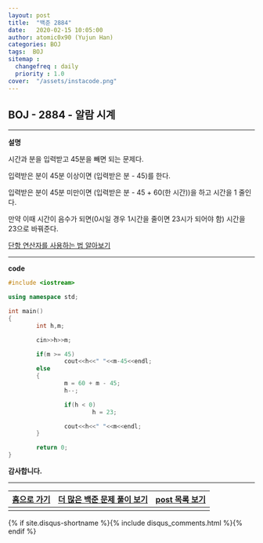 ```yaml
---
layout: post
title:  "백준 2884"
date:   2020-02-15 10:05:00
author: atomic0x90 (Yujun Han)
categories: BOJ
tags:  BOJ
sitemap :
  changefreq : daily
  priority : 1.0
cover:  "/assets/instacode.png"
---
```


## BOJ - 2884 - 알람 시계

---

**설명**

시간과 분을 입력받고 45분을 빼면 되는 문제다.

입력받은 분이 45분 이상이면 (입력받은 분 - 45)를 한다.

입력받은 분이 45분 미만이면 (입력받은 분 - 45 + 60(한 시간))을 하고 시간을 1 줄인다.

만약 이때 시간이 음수가 되면(0시일 경우 1시간을 줄이면 23시가 되어야 함) 시간을 23으로 바꿔준다.


[단항 연산자를 사용하는 법 알아보기][10]

---


**code**
```cpp
#include <iostream>

using namespace std;

int main()
{
        int h,m;

        cin>>h>>m;

        if(m >= 45)
                cout<<h<<" "<<m-45<<endl;
        else
        {
                m = 60 + m - 45;
                h--;

                if(h < 0)
                        h = 23;

                cout<<h<<" "<<m<<endl;
        }

        return 0;
}
```






**감사합니다.**

---

[홈으로 가기][01]       |[더 많은 백준 문제 풀이 보기][00]      |[post 목록 보기][02]
:------:                |:------:                               |:------:
                        |                                       |

[00]: https://atomic0x90.github.io/posts/#BOJ "Beakjoon post"
[01]: https://atomic0x90.github.io/ "home"
[02]: https://atomic0x90.github.io/posts/ "posts"


[10]: https://atomic0x90.github.io/c-language/2019/06/13/arithmetic-operator.html "단항 연산자"

{% if site.disqus-shortname %}{% include disqus_comments.html %}{% endif %}














